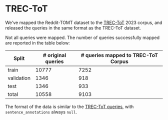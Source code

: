 # TREC-ToT 


We've mapped the Reddit-TOMT dataset to the [TREC-ToT](https://trec-tot.github.io/) 2023 corpus, and 
released the queries in the same format as the TREC-ToT dataset. 


Not all queries were mapped. The number of queries successfully mapped are reported in the table below:

| Split | # original queries | # queries mapped to TREC-ToT Corpus | 
|-------|----------------------|------------------|
| train | 10777                | 7252             |
| validation | 1346            | 918              |
| test       | 1346            | 933              |
| total      | 10558           | 9103             |


The format of the data is similar to the [TREC-ToT queries](https://trec-tot.github.io/guidelines), with 
`sentence_annotations` always `null`. 


 
